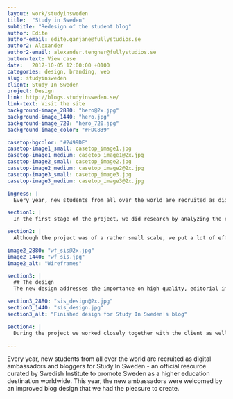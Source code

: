 ```yaml
---
layout: work/studyinsweden
title:  "Study in Sweden"
subtitle: "Redesign of the student blog"
author: Edīte
author-email: edite.garjane@fullystudios.se
author2: Alexander
author2-email: alexander.tengner@fullystudios.se
button-text: View case
date:   2017-10-05 12:00:00 +0100
categories: design, branding, web
slug: studyinsweden
client: Study In Sweden
project: Design
link: http://blogs.studyinsweden.se/
link-text: Visit the site
background-image_2880: "hero@2x.jpg"
background-image_1440: "hero.jpg"
background-image_720: "hero_720.jpg"
background-image_color: "#FDC839"

casetop-bgcolor: "#2499DE"
casetop-image1_small: casetop_image1.jpg
casetop-image1_medium: casetop_image1@2x.jpg
casetop-image2_small: casetop_image2.jpg
casetop-image2_medium: casetop_image2@2x.jpg
casetop-image3_small: casetop_image3.jpg
casetop-image3_medium: casetop_image3@2x.jpg

ingress: |
  Every year, new students from all over the world are recruited as digital ambassadors and bloggers for Study In Sweden - an official resource curated by Swedish Institute to promote Sweden as a higher education destination worldwide. This year, the new ambassadors were welcomed by an improved blog design that we had the pleasure to create.

section1: |
  In the first stage of the project, we did research by analyzing the current user interaction with the blog as well as surveying current bloggers and readers of the site. Essential head start was provided by insights from our strategist Edīte who was a digital ambassador for Study In Sweden in 2016/17.

section2: |
  Although the project was of a rather small scale, we put a lot of effort in combining the insights from the research, current bloggers, as well as the goals set by the client in our wireframes. As a result, we came up with a design that highlighted the importance of giving the visitor the most relevant information and an incentive to continue reading for longer. We did this while keeping the individuality of each blogger and praise in their work of high importance.

image2_2880: "wf_sis@2x.jpg"
image2_1440: "wf_sis.jpg"
image2_alt: "Wireframes"

section3: |
  ## The design
  The new design addresses the importance on high quality, editorial images and content that is structured for easier navigation. It focuses on better reading experience as well as promoting and integrating the rest of Study In Sweden site in the user journey.

section3_2880: "sis_design@2x.jpg"
section3_1440: "sis_design.jpg"
section3_alt: "Finished design for Study In Sweden's blog"

section4: |
  During the project we worked closely together with the client as well as the agency Fröjd who developed the blog. Soon after the launch we conducted a workshop together with the new ambassadors to make sure that the new guidelines were understood and implemented. 

---
```


Every year, new students from all over the world are recruited as digital ambassadors and bloggers for Study In Sweden - an official resource curated by Swedish Institute to promote Sweden as a higher education destination worldwide. This year, the new ambassadors were welcomed by an improved blog design that we had the pleasure to create.

